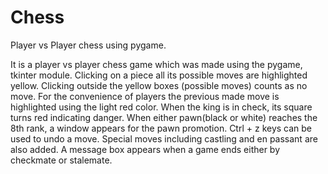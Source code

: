 # Chess
Player vs Player chess using pygame.

It is a player vs player chess game which was made using the pygame, tkinter module.
Clicking on a piece all its possible moves are highlighted yellow. Clicking outside the yellow boxes (possible moves) counts as no move.
For the convenience of players the previous made move is highlighted using the light red color.
When the king is in check, its square turns red indicating danger.
When either pawn(black or white) reaches the 8th rank, a window appears for the pawn promotion.
Ctrl + z keys can be used to undo a move.
Special moves including castling and en passant are also added.
A message box appears when a game ends either by checkmate or stalemate.
